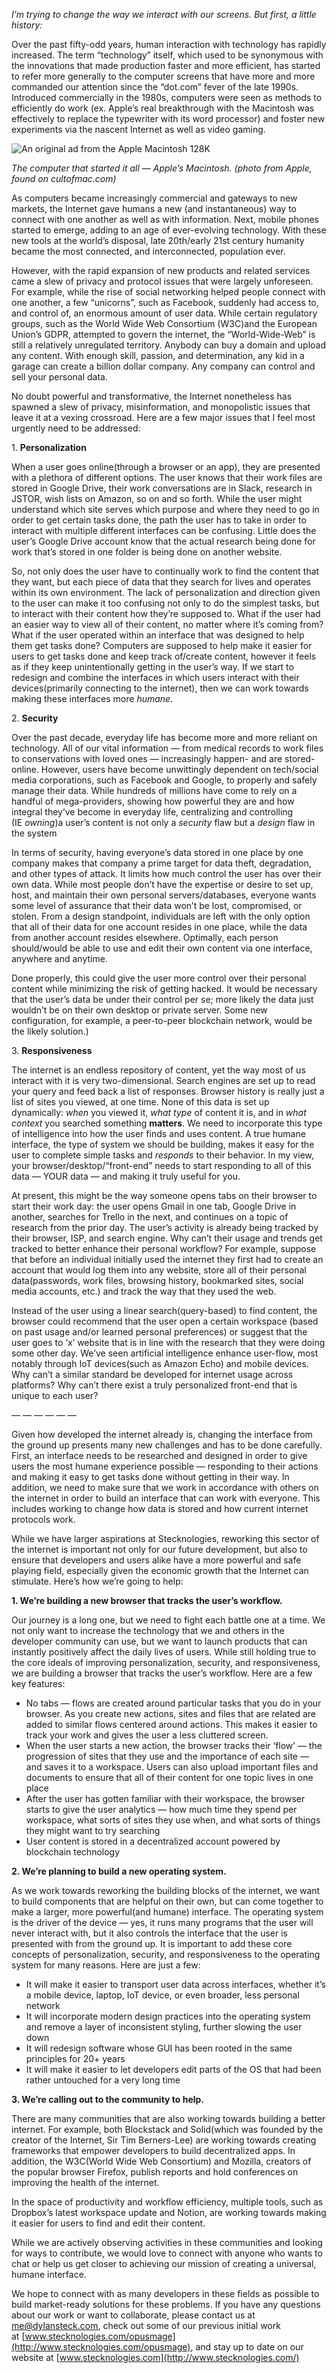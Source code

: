 _I’m trying to change the way we interact with our screens. But first, a little history:_

Over the past fifty-odd years, human interaction with technology has rapidly increased. The term “technology” itself, which used to be synonymous with the innovations that made production faster and more efficient, has started to refer more generally to the computer screens that have more and more commanded our attention since the “dot.com” fever of the late 1990s. Introduced commercially in the 1980s, computers were seen as methods to efficiently do work (ex. Apple’s real breakthrough with the Macintosh was effectively to replace the typewriter with its word processor) and foster new experiments via the nascent Internet as well as video gaming.

![An original ad from the Apple Macintosh 128K](Media/AppleMacintosh128K.jpeg)

*The computer that started it all — Apple’s Macintosh. (photo from Apple, found on cultofmac.com)*

As computers became increasingly commercial and gateways to new markets, the Internet gave humans a new (and instantaneous) way to connect with one another as well as with information. Next, mobile phones started to emerge, adding to an age of ever-evolving technology. With these new tools at the world’s disposal, late 20th/early 21st century humanity became the most connected, and interconnected, population ever.

However, with the rapid expansion of new products and related services came a slew of privacy and protocol issues that were largely unforeseen. For example, while the rise of social networking helped people connect with one another, a few “unicorns”, such as Facebook, suddenly had access to, and control of, an enormous amount of user data. While certain regulatory groups, such as the World Wide Web Consortium (W3C)and the European Union’s GDPR, attempted to govern the internet, the “World-Wide-Web” is still a relatively unregulated territory. Anybody can buy a domain and upload any content. With enough skill, passion, and determination, any kid in a garage can create a billion dollar company. Any company can control and sell your personal data.

No doubt powerful and transformative, the Internet nonetheless has spawned a slew of privacy, misinformation, and monopolistic issues that leave it at a vexing crossroad. Here are a few major issues that I feel most urgently need to be addressed:

1. **Personalization**

When a user goes online(through a browser or an app), they are presented with a plethora of different options. The user knows that their work files are stored in Google Drive, their work conversations are in Slack, research in JSTOR, wish lists on Amazon, so on and so forth. While the user might understand which site serves which purpose and where they need to go in order to get certain tasks done, the path the user has to take in order to interact with multiple different interfaces can be confusing. Little does the user’s Google Drive account know that the actual research being done for work that’s stored in one folder is being done on another website.

So, not only does the user have to continually work to find the content that they want, but each piece of data that they search for lives and operates within its own environment. The lack of personalization and direction given to the user can make it too confusing not only to do the simplest tasks, but to interact with their content how they’re supposed to. What if the user had an easier way to view all of their content, no matter where it’s coming from? What if the user operated within an interface that was designed to help them get tasks done? Computers are supposed to help make it easier for users to get tasks done and keep track of/create content, however it feels as if they keep unintentionally getting in the user’s way. If we start to redesign and combine the interfaces in which users interact with their devices(primarily connecting to the internet), then we can work towards making these interfaces more _humane_.

2. **Security**

Over the past decade, everyday life has become more and more reliant on technology. All of our vital information — from medical records to work files to conservations with loved ones — increasingly happen- and are stored- online. However, users have become unwittingly dependent on tech/social media corporations, such as Facebook and Google, to properly and safely manage their data. While hundreds of millions have come to rely on a handful of mega-providers, showing how powerful they are and how integral they’ve become in everyday life, centralizing and controlling (IE _owning_)a user’s content is not only a _security_ flaw but a _design_ flaw in the system

In terms of security, having everyone’s data stored in one place by one company makes that company a prime target for data theft, degradation, and other types of attack. It limits how much control the user has over their own data. While most people don’t have the expertise or desire to set up, host, and maintain their own personal servers/databases, everyone wants some level of assurance that their data won’t be lost, compromised, or stolen. From a design standpoint, individuals are left with the only option that all of their data for one account resides in one place, while the data from another account resides elsewhere. Optimally, each person should/would be able to use and edit their own content via one interface, anywhere and anytime.

Done properly, this could give the user more control over their personal content while minimizing the risk of getting hacked. It would be necessary that the user’s data be under their control per se; more likely the data just wouldn’t be on their own desktop or private server. Some new configuration, for example, a peer-to-peer blockchain network, would be the likely solution.)

3. **Responsiveness**

The internet is an endless repository of content, yet the way most of us interact with it is very two-dimensional. Search engines are set up to read your query and feed back a list of responses. Browser history is really just a list of sites you viewed, at one time. None of this data is set up dynamically: _when_ you viewed it, _what type_ of content it is, and in _what context_ you searched something **matters**. We need to incorporate this type of intelligence into how the user finds and uses content. A true humane interface, the type of system we should be building, makes it easy for the user to complete simple tasks and _responds_ to their behavior. In my view, your browser/desktop/“front-end” needs to start responding to all of this data — YOUR data — and making it truly useful for you.

At present, this might be the way someone opens tabs on their browser to start their work day: the user opens Gmail in one tab, Google Drive in another, searches for Trello in the next, and continues on a topic of research from the prior day. The user’s activity is already being tracked by their browser, ISP, and search engine. Why can’t their usage and trends get tracked to better enhance their personal workflow? For example, suppose that before an individual initially used the internet they first had to create an account that would log them into any website, store all of their personal data(passwords, work files, browsing history, bookmarked sites, social media accounts, etc.) and track the way that they used the web.

Instead of the user using a linear search(query-based) to find content, the browser could recommend that the user open a certain workspace (based on past usage and/or learned personal preferences) or suggest that the user goes to ‘x’ website that is in line with the research that they were doing some other day. We’ve seen artificial intelligence enhance user-flow, most notably through IoT devices(such as Amazon Echo) and mobile devices. Why can’t a similar standard be developed for internet usage across platforms? Why can’t there exist a truly personalized front-end that is unique to each user?

— — — — — —

Given how developed the internet already is, changing the interface from the ground up presents many new challenges and has to be done carefully. First, an interface needs to be researched and designed in order to give users the most humane experience possible — responding to their actions and making it easy to get tasks done without getting in their way. In addition, we need to make sure that we work in accordance with others on the internet in order to build an interface that can work with everyone. This includes working to change how data is stored and how current internet protocols work.

While we have larger aspirations at Stecknologies, reworking this sector of the internet is important not only for our future development, but also to ensure that developers and users alike have a more powerful and safe playing field, especially given the economic growth that the Internet can stimulate. Here’s how we’re going to help:

**1. We’re building a new browser that tracks the user’s workflow.**

Our journey is a long one, but we need to fight each battle one at a time. We not only want to increase the technology that we and others in the developer community can use, but we want to launch products that can instantly positively affect the daily lives of users. While still holding true to the core ideals of improving personalization, security, and responsiveness, we are building a browser that tracks the user’s workflow. Here are a few key features:

-   No tabs — flows are created around particular tasks that you do in your browser. As you create new actions, sites and files that are related are added to similar flows centered around actions. This makes it easier to track your work and gives the user a less cluttered screen.
-   When the user starts a new action, the browser tracks their ‘flow’ — the progression of sites that they use and the importance of each site — and saves it to a workspace. Users can also upload important files and documents to ensure that all of their content for one topic lives in one place
-   After the user has gotten familiar with their workspace, the browser starts to give the user analytics — how much time they spend per workspace, what sorts of sites they use when, and what sorts of things they might want to try searching
-   User content is stored in a decentralized account powered by blockchain technology

**2. We’re planning to build a new operating system.**

As we work towards reworking the building blocks of the internet, we want to build components that are helpful on their own, but can come together to make a larger, more powerful(and humane) interface. The operating system is the driver of the device — yes, it runs many programs that the user will never interact with, but it also controls the interface that the user is presented with from the ground up. It is important to add these core concepts of personalization, security, and responsiveness to the operating system for many reasons. Here are just a few:

-   It will make it easier to transport user data across interfaces, whether it’s a mobile device, laptop, IoT device, or even broader, less personal network
-   It will incorporate modern design practices into the operating system and remove a layer of inconsistent styling, further slowing the user down
-   It will redesign software whose GUI has been rooted in the same principles for 20+ years
-   It will make it easier to let developers edit parts of the OS that had been rather untouched for a very long time

**3. We’re calling out to the community to help.**

There are many communities that are also working towards building a better internet. For example, both Blockstack and Solid(which was founded by the creator of the Internet, Sir Tim Berners-Lee) are working towards creating frameworks that empower developers to build decentralized apps. In addition, the W3C(World Wide Web Consortium) and Mozilla, creators of the popular browser Firefox, publish reports and hold conferences on improving the health of the internet.

In the space of productivity and workflow efficiency, multiple tools, such as Dropbox’s latest workspace update and Notion, are working towards making it easier for users to find and edit their content.

While we are actively observing activities in these communities and looking for ways to contribute, we would love to connect with anyone who wants to chat or help us get closer to achieving our mission of creating a universal, humane interface.

We hope to connect with as many developers in these fields as possible to build market-ready solutions for these problems. If you have any questions about our work or want to collaborate, please contact us at me@dylansteck.com, check out some of our previous initial work at [www.stecknologies.com/opusmage](http://www.stecknologies.com/opusmage), and stay up to date on our website at [www.stecknologies.com](http://www.stecknologies.com/)